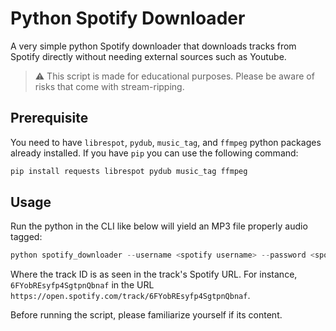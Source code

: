 # Python Spotify Downloader

A very simple python Spotify downloader that downloads tracks from Spotify directly without needing external sources such as Youtube. 

> ⚠️  This script is made for educational purposes. Please be aware of risks that come with stream-ripping. 

## Prerequisite 

You need to have `librespot`, `pydub`, `music_tag`, and `ffmpeg` python packages already installed. If you have `pip` you can use the following command:
```py
pip install requests librespot pydub music_tag ffmpeg
```

## Usage

Run the python in the CLI like below will yield an MP3 file properly audio tagged:
```py
python spotify_downloader --username <spotify username> --password <spotify password> --track <track id> --output_dir <output directory>
```
Where the track ID is as seen in the track's Spotify URL. For instance, `6FYobREsyfp4SgtpnQbnaf` in the URL `https://open.spotify.com/track/6FYobREsyfp4SgtpnQbnaf`.

Before running the script, please familiarize yourself if its content. 
